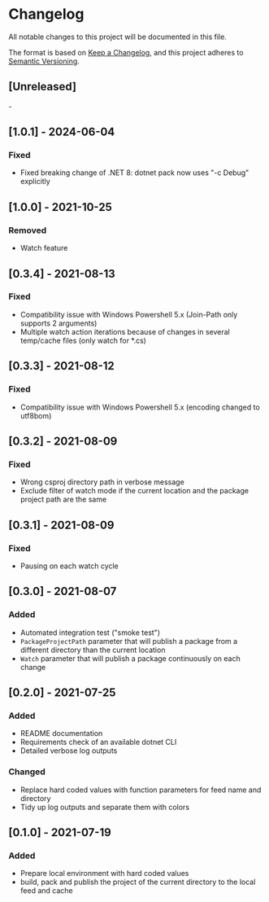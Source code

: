 # Changelog

All notable changes to this project will be documented in this file.

The format is based on [Keep a Changelog](https://keepachangelog.com/en/1.0.0/),
and this project adheres to [Semantic Versioning](https://semver.org/spec/v2.0.0.html).

## [Unreleased]

\-

## [1.0.1] - 2024-06-04

### Fixed

-   Fixed breaking change of .NET 8: dotnet pack now uses "-c Debug" explicitly

## [1.0.0] - 2021-10-25

### Removed

-   Watch feature

## [0.3.4] - 2021-08-13

### Fixed

-   Compatibility issue with Windows Powershell 5.x (Join-Path only supports 2 arguments)
-   Multiple watch action iterations because of changes in several temp/cache files (only watch for *.cs)

## [0.3.3] - 2021-08-12

### Fixed

-   Compatibility issue with Windows Powershell 5.x (encoding changed to utf8bom)

## [0.3.2] - 2021-08-09

### Fixed

-   Wrong csproj directory path in verbose message
-   Exclude filter of watch mode if the current location and the package project path are the same

## [0.3.1] - 2021-08-09

### Fixed

-   Pausing on each watch cycle

## [0.3.0] - 2021-08-07

###  Added

-   Automated integration test ("smoke test")
-   `PackageProjectPath` parameter that will publish a package from a different directory than the current location
-   `Watch` parameter that will publish a package continuously on each change

## [0.2.0] - 2021-07-25

### Added

-   README documentation
-   Requirements check of an available dotnet CLI
-   Detailed verbose log outputs

### Changed

-   Replace hard coded values with function parameters for feed name and directory
-   Tidy up log outputs and separate them with colors

## [0.1.0] - 2021-07-19

### Added

-   Prepare local environment with hard coded values
-   build, pack and publish the project of the current directory to the local feed and cache
